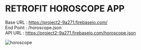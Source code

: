 # **RETROFIT HOROSCOPE APP**

Base URL : https://project2-9a271.firebaseio.com/  
End Point : /horoscope.json  
API URL : https://project2-9a271.firebaseio.com/horoscope.json  
  


![horoscope](https://media.giphy.com/media/Xc4jN7wuJvujEdqq42/giphy.gif)

